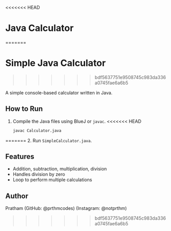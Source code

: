 <<<<<<< HEAD
# Java Calculator
=======

# Simple Java Calculator
>>>>>>> bdf5637751e9508745c983da336a0745fae6a6b5

A simple console-based calculator written in Java.

## How to Run
1. Compile the Java files using BlueJ or `javac`.
<<<<<<< HEAD
   ```bash
   javac Calculator.java
=======
2. Run `SimpleCalculator.java`.

## Features
- Addition, subtraction, multiplication, division
- Handles division by zero
- Loop to perform multiple calculations

## Author
Pratham (GitHub: @prthmcodes)
                (Instagram: @notprthm)
>>>>>>> bdf5637751e9508745c983da336a0745fae6a6b5

